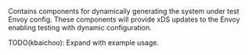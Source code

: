 Contains components for dynamically generating the system under test Envoy config.
These components will provide xDS updates to the Envoy enabling testing with
dynamic configuration.

TODO(kbaichoo): Expand with example usage.
